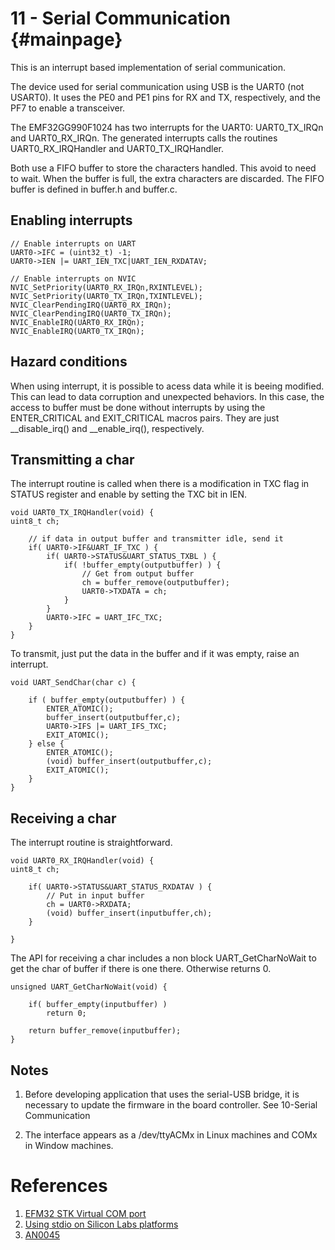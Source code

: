 11 - Serial Communication {#mainpage}
============

This is an interrupt based implementation of serial communication.

The device used for serial communication using USB is the UART0 (not USART0). It uses the PE0 and PE1 pins for RX and TX, respectively, and the PF7 to enable a transceiver.

The EMF32GG990F1024 has two interrupts for the UART0: UART0_TX_IRQn and UART0_RX_IRQn. The generated interrupts calls the routines UART0_RX_IRQHandler and UART0_TX_IRQHandler.

Both use a FIFO buffer to store the characters handled. This avoid to need to wait. When the buffer is full, the extra characters are discarded. The FIFO buffer is defined in buffer.h and buffer.c.

## Enabling interrupts


    // Enable interrupts on UART
    UART0->IFC = (uint32_t) -1;
    UART0->IEN |= UART_IEN_TXC|UART_IEN_RXDATAV;

    // Enable interrupts on NVIC
    NVIC_SetPriority(UART0_RX_IRQn,RXINTLEVEL);
    NVIC_SetPriority(UART0_TX_IRQn,TXINTLEVEL);
    NVIC_ClearPendingIRQ(UART0_RX_IRQn);
    NVIC_ClearPendingIRQ(UART0_TX_IRQn);
    NVIC_EnableIRQ(UART0_RX_IRQn);
    NVIC_EnableIRQ(UART0_TX_IRQn);

## Hazard conditions

When using interrupt, it is possible to acess data while it is beeing modified. This can lead to data corruption and unexpected behaviors. In this case, the access to buffer must be done without interrupts by using the ENTER_CRITICAL and EXIT_CRITICAL macros pairs. They are just __disable_irq() and __enable_irq(), respectively.
    
## Transmitting a char

The interrupt routine is called when there is a modification in TXC flag in STATUS register and enable by setting the TXC bit in IEN.

    void UART0_TX_IRQHandler(void) {
    uint8_t ch;
    
        // if data in output buffer and transmitter idle, send it
        if( UART0->IF&UART_IF_TXC ) {
            if( UART0->STATUS&UART_STATUS_TXBL ) {
                if( !buffer_empty(outputbuffer) ) {
                    // Get from output buffer
                    ch = buffer_remove(outputbuffer);
                    UART0->TXDATA = ch;
                }
            }
            UART0->IFC = UART_IFC_TXC;
        }
    }

To transmit, just put the data in the buffer and if it was empty, raise an interrupt.

    void UART_SendChar(char c) {
    
        if ( buffer_empty(outputbuffer) ) {
            ENTER_ATOMIC();
            buffer_insert(outputbuffer,c);
            UART0->IFS |= UART_IFS_TXC;
            EXIT_ATOMIC();
        } else {
            ENTER_ATOMIC();
            (void) buffer_insert(outputbuffer,c);
            EXIT_ATOMIC();
        }
    }
    


## Receiving a char

The interrupt routine is straightforward.

    void UART0_RX_IRQHandler(void) {
    uint8_t ch;
    
        if( UART0->STATUS&UART_STATUS_RXDATAV ) {
            // Put in input buffer
            ch = UART0->RXDATA;
            (void) buffer_insert(inputbuffer,ch);
        }
    
    }

    
The API for receiving a char includes a non block UART_GetCharNoWait to get the char of buffer if there is one there. Otherwise returns 0.

    unsigned UART_GetCharNoWait(void) {

        if( buffer_empty(inputbuffer) )
            return 0;
    
        return buffer_remove(inputbuffer);
    }


## Notes

1. Before developing application that uses the serial-USB bridge, it is necessary to update the firmware in
the board controller. See 10-Serial Communication

2. The interface appears as a /dev/ttyACMx in Linux machines and COMx in Window machines.

References
==========

1. [EFM32 STK Virtual COM port](https://www.silabs.com/community/mcu/32-bit/knowledge-base.entry.html/2015/07/06/efm32_stk_virtualco-aT2m)
2. [Using stdio on Silicon Labs platforms](https://os.mbed.com/teams/SiliconLabs/wiki/Using-stdio-on-Silicon-Labs-platforms)
3. [AN0045](http://www.silabs.com/Support%20Documents/TechnicalDocs/AN0045.pdf)

